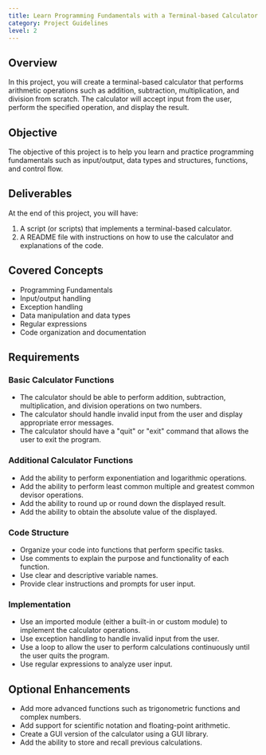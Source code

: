 ```yaml
---
title: Learn Programming Fundamentals with a Terminal-based Calculator
category: Project Guidelines
level: 2
---
```


## Overview
In this project, you will create a terminal-based calculator that performs arithmetic operations such as addition, subtraction, multiplication, and division from scratch. The calculator will accept input from the user, perform the specified operation, and display the result.

## Objective
The objective of this project is to help you learn and practice programming fundamentals such as input/output, data types and structures, functions, and control flow.


## Deliverables
At the end of this project, you will have:

1. A script (or scripts) that implements a terminal-based calculator.
2. A README file with instructions on how to use the calculator and explanations of the code.

## Covered Concepts
- Programming Fundamentals
- Input/output handling
- Exception handling
- Data manipulation and data types
- Regular expressions
- Code organization and documentation

## Requirements

### Basic Calculator Functions
- The calculator should be able to perform addition, subtraction, multiplication, and division operations on two numbers.
- The calculator should handle invalid input from the user and display appropriate error messages.
- The calculator should have a "quit" or "exit" command that allows the user to exit the program.

### Additional Calculator Functions
- Add the ability to perform exponentiation and logarithmic operations.
- Add the ability to perform least common multiple and greatest common devisor operations.
- Add the ability to round up or round down the displayed result.
- Add the ability to obtain the absolute value of the displayed.

### Code Structure
- Organize your code into functions that perform specific tasks.
- Use comments to explain the purpose and functionality of each function.
- Use clear and descriptive variable names.
- Provide clear instructions and prompts for user input.

### Implementation
- Use an imported module (either a built-in or custom module) to implement the calculator operations.
- Use exception handling to handle invalid input from the user.
- Use a loop to allow the user to perform calculations continuously until the user quits the program.
- Use regular expressions to analyze user input.

## Optional Enhancements
- Add more advanced functions such as trigonometric functions and complex numbers.
- Add support for scientific notation and floating-point arithmetic.
- Create a GUI version of the calculator using a GUI library.
- Add the ability to store and recall previous calculations.
